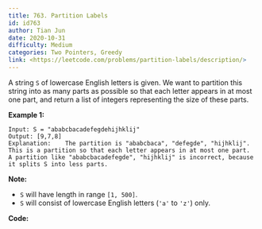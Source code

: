 ```yaml
---
title: 763. Partition Labels
id: id763
author: Tian Jun
date: 2020-10-31
difficulty: Medium
categories: Two Pointers, Greedy
link: <https://leetcode.com/problems/partition-labels/description/>
---
```


A string `S` of lowercase English letters is given. We want to partition this
string into as many parts as possible so that each letter appears in at most
one part, and return a list of integers representing the size of these parts.



**Example 1:**
            
	Input: S = "ababcbacadefegdehijhklij"    
	Output: [9,7,8]    
	Explanation:    The partition is "ababcbaca", "defegde", "hijhklij".    This is a partition so that each letter appears in at most one part.    A partition like "ababcbacadefegde", "hijhklij" is incorrect, because it splits S into less parts.    



**Note:**

  * `S` will have length in range `[1, 500]`.
  * `S` will consist of lowercase English letters (`'a'` to `'z'`) only.




**Code:**
